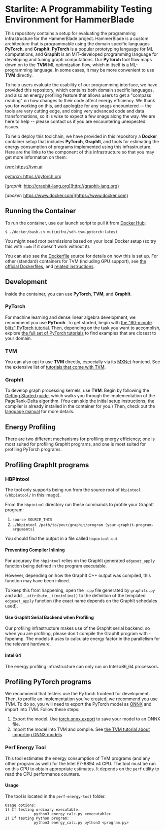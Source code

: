Starlite: A Programmability Testing Environment for HammerBlade
===============================================================

This repository contains a setup for evaluating the programming infrastructure for the HammerBlade project.
HammerBlade is a custom architecture that is programmable using the domain specific languages **PyTorch**, and **GraphIt**. **PyTorch** is a popular prototyping language for ML computations, and **GraphIt** is an MIT-developed programming
language for developing and tuning graph computations. Our **PyTorch** tool flow maps down on to the **TVM** ML optimization
flow, which in itself is a ML-programming language. In some cases, it may be more convenient to use **TVM** directly.

To help users evaluate the usability of our programming interface, we have provided this repository, which contains
both domain specific languages, and also an energy profiling feature that allows users to get a "compass reading"
on how changes to their code affect energy efficiency. We thank you for working on this, and apologize for any snags encountered -- the tools are very cutting edge, and doing very advanced code and data transformations, so it is wise to expect a few snags along the way. We are here to help -- please contact us if you are encountering unexpected issues.

To help deploy this toolchain, we have provided in this repository a **Docker** container setup that includes **PyTorch**, **GraphIt**, and tools for estimating the energy consumption of programs implemented using this infrastructure. Here
are the links to the component of this infrastructure so that you may get more information on them:

[*tvm*: https://tvm.ai ](https://tvm.ai)

[*pytorch*: https://pytorch.org ](https://pytorch.org)

[*graphit*: http://graphit-lang.org](http://graphit-lang.org)

[*docker*: https://www.docker.com](https://www.docker.com)


Running the Container
---------------------

To run the container, use our launch script to pull it from [Docker Hub][hub]:

    $ ./docker/bash.sh mutinifni/sdh-tvm-pytorch:latest

You might need root permissions based on your local Docker setup (so try this with `sudo` if it doesn't work without it).

[hub]: https://hub.docker.com
[dockerfile]: https://github.com/Mutinifni/hb_starlite/blob/master/docker/Dockerfile

You can also see the [Dockerfile][] source for details on how this is set up.
For other (standard) containers for TVM (including GPU support), see
[the official Dockerfiles](https://github.com/dmlc/tvm/tree/master/docker), and [related instructions](https://docs.tvm.ai/install/docker.html).


Development
-----------

Inside the container, you can use **PyTorch**, **TVM**, and **GraphIt**.

### PyTorch

For machine learning and dense linear algebra development, we recommend you use **PyTorch**.
To get started, begin with [the "60-minute blitz" PyTorch tutorial](https://pytorch.org/tutorials/beginner/deep_learning_60min_blitz.html).
Then, depending on the task you want to accomplish, explore [the full set of PyTorch tutorials](https://pytorch.org/tutorials/) to find examples that are closest to your domain.

### TVM

You can also opt to use **TVM** directly, especially via its [MXNet][] frontend.
See the extensive list of [tutorials that come with TVM][tvm-tut].

[tvm-tut]: https://docs.tvm.ai/tutorials/
[mxnet]: https://mxnet.apache.org

### GraphIt

To develop graph processing kernels, use **TVM**.
Begin by following the [Getting Started guide](http://graphit-lang.org/getting-started), which walks you through the implementation of the PageRank-Delta algorithm.
(You can skip the initial setup instructions; the compiler is already installed in the container for you.)
Then, check out the [language manual](http://graphit-lang.org/language) for more details.


Energy Profiling
-----------

There are two different mechanisms for profiling energy efficiency; one is most suited for profiling GraphIt programs, and one is most suited for profiling PyTorch programs.

Profiling GraphIt programs
-----------

### HBPintool

The tool only supports being run from the source root of `hbpintool` (`/hbpintool/` in this image).

From the `hbpintool` directory run these commands to profile your GraphIt program:

1. `source SOURCE_THIS`
2. `./hbpintool /path/to/your/graphit/program [your-graphit-program-arguments]`

You should find the output in a file called `hbpintool.out`

#### Preventing Compiler Inlining 

For accuracy the `hbpintool` relies on the GraphIt generated `edgeset_apply` function being defined in the program executable.

However, depending on how the GraphIt C++ output was compiled, this function may have been inlined.

To keep this from happening, open the `.cpp` file generated by `graphitc.py` and add `__attribute__((noinline))` to the definition 
of the templated `edgeset_apply` function (the exact name depends on the GraphIt schedules used).

#### Use GraphIt Serial Backend when Profiling
Our profiling infrastructure makes use of the GraphIt serial backend, so when you are profiling, please don't compile the GraphIt program with -fopenmp. The models it uses to calculate energy factor in the parallelism for the relevant hardware.

#### Intel 64
The energy profiling infrastructure can only run on Intel x86_64 processors.


Profiling PyTorch programs
---------

We recommend that testers use the PyTorch frontend for development.
Then, to profile an implementation you've created, we recommend you use TVM.
To do so, you will need to export the PyTorch model as [ONNX][] and import into TVM.
Follow these steps:

1. Export the model. Use [torch.onnx.export](https://pytorch.org/docs/master/onnx.html) to save your model to an ONNX file.
2. Import the model into TVM and compile. See [the TVM tutorial about importing ONNX models](https://docs.tvm.ai/tutorials/frontend/from_onnx.html#sphx-glr-tutorials-frontend-from-onnx-py).

[onnx]: https://onnx.ai


### Perf Energy Tool

This tool estimates the energy consumption of TVM programs (and any other program as well) for the Intel E7-8894 v4 CPU. The tool must be run on this CPU to obtain appropriate estimates. It depends on the `perf` utility to read the CPU performance counters.

#### Usage

The tool is located in the `perf-energy-tool` folder.

	Usage options:
	1) If testing ordinary executable:
	             python3 energy_calc.py <executable>
	2) If testing Python program:
	             python3 energy_calc.py python3 <program.py>

